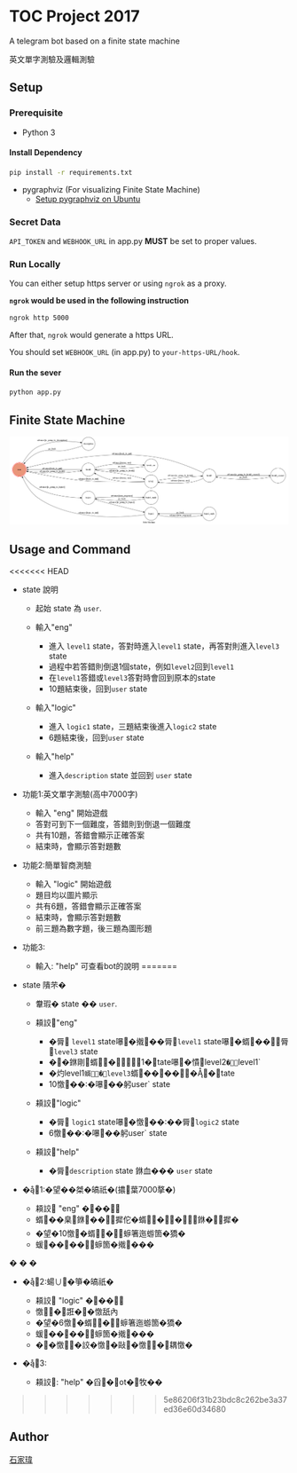 # TOC Project 2017
A telegram bot based on a finite state machine

英文單字測驗及邏輯測驗

## Setup

### Prerequisite
* Python 3

#### Install Dependency
```sh
pip install -r requirements.txt
```

* pygraphviz (For visualizing Finite State Machine)
    * [Setup pygraphviz on Ubuntu](http://www.jianshu.com/p/a3da7ecc5303)

### Secret Data

`API_TOKEN` and `WEBHOOK_URL` in app.py **MUST** be set to proper values.

### Run Locally
You can either setup https server or using `ngrok` as a proxy.

**`ngrok` would be used in the following instruction**

```sh
ngrok http 5000
```

After that, `ngrok` would generate a https URL.

You should set `WEBHOOK_URL` (in app.py) to `your-https-URL/hook`.

#### Run the sever

```sh
python app.py
```

## Finite State Machine
![fsm](./img/show-fsm.png)

## Usage and Command
<<<<<<< HEAD
* state 說明

	* 起始 state 為 `user`.
	* 輸入"eng" 
		+ 進入 `level1` state，答對時進入`level1` state，再答對則進入`level3` state
		+ 過程中若答錯則倒退1個state，例如`level2`回到`level1`
		+ 在`level1`答錯或`level3`答對時會回到原本的state 
		+ 10題結束後，回到`user` state
	  
	* 輸入"logic" 
		+ 進入 `logic1` state，三題結束後進入`logic2` state
		+ 6題結束後，回到`user` state
	  
	* 輸入"help"
		+ 進入`description` state 並回到 `user` state


* 功能1:英文單字測驗(高中7000字)

	* 輸入 "eng" 開始遊戲
	* 答對可到下一個難度，答錯則到倒退一個難度 
	* 共有10題，答錯會顯示正確答案
	* 結束時，會顯示答對題數
	

* 功能2:簡單智商測驗

	* 輸入 "logic" 開始遊戲
	* 題目均以圖片顯示
	* 共有6題，答錯會顯示正確答案
	* 結束時，會顯示答對題數
	* 前三題為數字題，後三題為圖形題


* 功能3:

	* 輸入: "help" 可查看bot的說明
=======
* state 隤芣�

	* 韏瑕� state �� `user`.
	* 頛詨"eng" 
		+ �脣 `level1` state嚗�撠��脣`level1` state嚗�蝑��脣`level3` state
		+ ��銝剛蝑�1�tate嚗�憒level2`�`level1`
		+ �灼level1`蝑�level3`蝑������tate 
		+ 10憿���嚗��躬user` state
	  
	* 頛詨"logic" 
		+ �脣 `logic1` state嚗�憿����脣`logic2` state
		+ 6憿���嚗��躬user` state
	  
	* 頛詨"help"
		+ �脣`description` state 銝血��� `user` state


* �1:�望��桀�皜祇�(擃葉7000摮�)

	* 頛詨 "eng" ���
	* 蝑��臬銝��摨佗�蝑��銝�摨� 
	* �望�10憿�蝑�＊蝷箸迤蝣箇�獢�
	* 蝯����＊蝷箇�撠���
	 
 � � �
* �2:蝪∪�箏�皜祇�

	* 頛詨 "logic" ���
	* 憿�誑��憿舐內
	* �望�6憿�蝑�＊蝷箸迤蝣箇�獢�
	* 蝯����＊蝷箇�撠���
	* ��憿�詨�憿�敺�憿�耦憿�


* �3:

	* 頛詨: "help" �舀�ot�牧��
>>>>>>> 5e86206f31b23bdc8c262be3a37ed36e60d34680
	


## Author
[石家瑋](https://github.com/F74032099)
